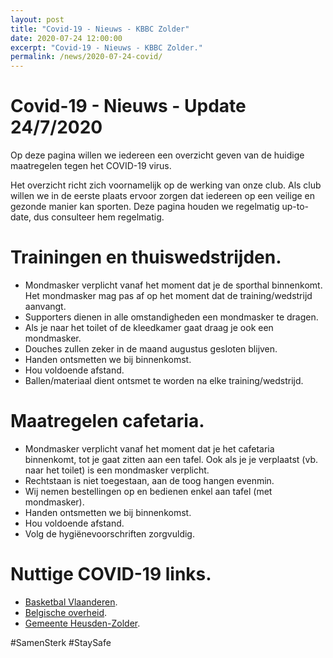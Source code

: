 ```yaml
---
layout: post
title: "Covid-19 - Nieuws - KBBC Zolder"
date: 2020-07-24 12:00:00
excerpt: "Covid-19 - Nieuws - KBBC Zolder."
permalink: /news/2020-07-24-covid/
---
```


# Covid-19 - Nieuws - Update 24/7/2020 

Op deze pagina willen we iedereen een overzicht geven van de huidige maatregelen tegen het COVID-19 virus.

Het overzicht richt zich voornamelijk op de werking van onze club.
Als club willen we in de eerste plaats ervoor zorgen dat iedereen op een veilige en gezonde manier kan sporten.
Deze pagina houden we regelmatig up-to-date, dus consulteer hem regelmatig.

# Trainingen en thuiswedstrijden.
- Mondmasker verplicht vanaf het moment dat je de sporthal binnenkomt. Het mondmasker mag pas af op het moment dat de training/wedstrijd aanvangt.
- Supporters dienen in alle omstandigheden een mondmasker te dragen. 
- Als je naar het toilet of de kleedkamer gaat draag je ook een mondmasker.
- Douches zullen zeker in de maand augustus gesloten blijven.
- Handen ontsmetten we bij binnenkomst.
- Hou voldoende afstand.
- Ballen/materiaal dient ontsmet te worden na elke training/wedstrijd.

# Maatregelen cafetaria.
- Mondmasker verplicht vanaf het moment dat je het cafetaria binnenkomt, tot je gaat zitten aan een tafel. Ook als je je verplaatst (vb. naar het toilet) is een mondmasker verplicht.
- Rechtstaan is niet toegestaan, aan de toog hangen evenmin.
- Wij nemen bestellingen op en bedienen enkel aan tafel (met mondmasker).
- Handen ontsmetten we bij binnenkomst.
- Hou voldoende afstand.
- Volg de hygiënevoorschriften zorgvuldig.

# Nuttige COVID-19 links.
- [Basketbal Vlaanderen](https://www.basketbal.vlaanderen/coronavirus-covid-19).
- [Belgische overheid](https://www.info-coronavirus.be/nl/).
- [Gemeente Heusden-Zolder](https://www.heusden-zolder.be/coronavirus).

#SamenSterk #StaySafe
